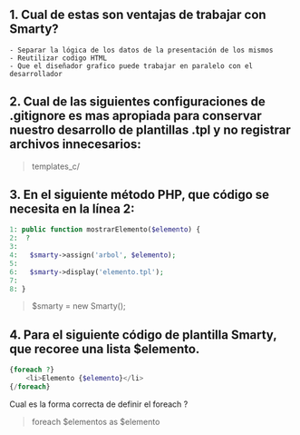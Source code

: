 ## 1. Cual de estas son ventajas de trabajar con Smarty?
    - Separar la lógica de los datos de la presentación de los mismos
    - Reutilizar codigo HTML
    - Que el diseñador grafico puede trabajar en paralelo con el desarrollador
## 2. Cual de las siguientes configuraciones de .gitignore es mas apropiada para conservar nuestro desarrollo de plantillas .tpl y no registrar archivos innecesarios:
> templates_c/

## 3. En el siguiente método PHP, que código se necesita en la línea 2:
~~~ php
1: public function mostrarElemento($elemento) {
2:  ?
3:
4:   $smarty->assign('arbol', $elemento);
5:
6:   $smarty->display('elemento.tpl');
7:
8: }
~~~
> $smarty = new Smarty();

## 4. Para el siguiente código de plantilla Smarty, que recoree una lista $elemento.
~~~ php
{foreach ?}
    <li>Elemento {$elemento}</li>
{/foreach}
~~~
Cual es la forma correcta de definir el foreach ?
> foreach $elementos as $elemento